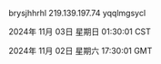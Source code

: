 brysjhhrhl 219.139.197.74 yqqlmgsycl

2024年 11月 03日 星期日 01:30:01 CST

2024年 11月 02日 星期六 17:30:01 GMT

